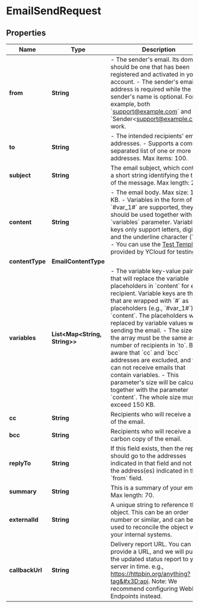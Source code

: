 

# EmailSendRequest


## Properties

| Name | Type | Description | Notes |
|------------ | ------------- | ------------- | -------------|
|**from** | **String** | - The sender&#39;s email. Its domain should be one that has been registered and activated in your account. - The sender&#39;s email address is required while the sender&#39;s name is optional. For example, both &#x60;support@example.com&#x60; and &#x60;Sender&lt;support@example.com&gt;&#x60; work. |  |
|**to** | **String** | - The intended recipients&#39; email addresses. - Supports a comma-separated list of one or more addresses. Max items: 100. |  |
|**subject** | **String** | The email subject, which contains a short string identifying the topic of the message. Max length: 255. |  |
|**content** | **String** | - The email body. Max size: 150 KB. - Variables in the form of &#x60;#var_1#&#x60; are supported, they should be used together with the &#x60;variables&#x60; parameter. Variable keys only support letters, digits, and the underline character (&#x60;_&#x60;). - You can use the [Test Templates](https://help.ycloud.com/en/articles/6006545) provided by YCloud for testing. |  |
|**contentType** | **EmailContentType** |  |  [optional] |
|**variables** | **List&lt;Map&lt;String, String&gt;&gt;** | - The variable key-value pairs that will replace the variable placeholders in &#x60;content&#x60; for each recipient. Variable keys are those that are wrapped with &#x60;#&#x60; as placeholders (e.g., &#x60;#var_1#&#x60;) in &#x60;content&#x60;. The placeholders will be replaced by variable values when sending the email. - The size of the array must be the same as the number of recipients in &#x60;to&#x60;. Be aware that &#x60;cc&#x60; and &#x60;bcc&#x60; addresses are excluded, and they can not receive emails that contain variables. - This parameter&#39;s size will be calculated together with the parameter &#x60;content&#x60;. The whole size must not exceed 150 KB. |  [optional] |
|**cc** | **String** | Recipients who will receive a copy of the email. |  [optional] |
|**bcc** | **String** | Recipients who will receive a blind carbon copy of the email. |  [optional] |
|**replyTo** | **String** | If this field exists, then the reply should go to the addresses indicated in that field and not to the address(es) indicated in the &#x60;from&#x60; field. |  [optional] |
|**summary** | **String** | This is a summary of your email. Max length: 70. |  [optional] |
|**externalId** | **String** | A unique string to reference the object. This can be an order number or similar, and can be used to reconcile the object with your internal systems. |  [optional] |
|**callbackUrl** | **String** | Delivery report URL. You can provide a URL, and we will push the updated status report to your server in time. e.g., https://httpbin.org/anything?tag&#x3D;api. Note: We recommend configuring Webhook Endpoints instead. |  [optional] |



